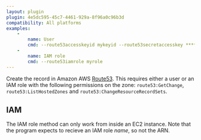 ```yaml
---
layout: plugin
plugin: 4e5dc595-45c7-4461-929a-8f96a0c96b3d
compatibility: All platforms
examples:
    -
        name: User
        cmd: ‑‑route53accesskeyid mykeyid ‑‑route53secretaccesskey *****
    - 
        name: IAM role
        cmd: ‑‑route53iamrole myrole
---
```

Create the record in Amazon AWS [Route53](https://aws.amazon.com/route53/). This requires either a user or an IAM role with the following permissions on the zone: 
`route53:GetChange`, `route53:ListHostedZones` and `route53:ChangeResourceRecordSets`.

## IAM
The IAM role method can only work from inside an EC2 instance. Note that the program
expects to recieve an IAM role *name*, so not the ARN.